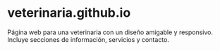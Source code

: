 # veterinaria.github.io
Página web para una veterinaria con un diseño amigable y responsivo. Incluye secciones de información, servicios y contacto.
